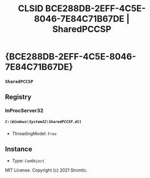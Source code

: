 ﻿---
title: "CLSID BCE288DB-2EFF-4C5E-8046-7E84C71B67DE | SharedPCCSP"
excerpt: What is COM-Object CLSID BCE288DB-2EFF-4C5E-8046-7E84C71B67DE?
---

# {BCE288DB-2EFF-4C5E-8046-7E84C71B67DE}

### `SharedPCCSP`

## Registry


### InProcServer32

##### `C:\Windows\System32\SharedPCCSP.dll`
* ThreadingModel: `Free`

## Instance

* Type: `ComObject`

MIT License. Copyright (c) 2021 Strontic.


